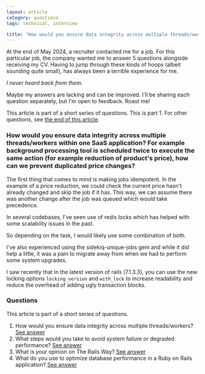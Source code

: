 ```yaml
---
layout: article
category: questions
tags: technical, interview

title: "How would you ensure data integrity across multiple threads/workers?"
---
```


At the end of May 2024, a recruiter contacted me for a job. For this particular job, the company wanted me to answer 5 questions alongside receiving my CV. Having to jump through these kinds of hoops (albeit sounding quite small), has always been a terrible experience for me.

_I never heard back from them._

Maybe my answers are lacking and can be improved. I'll be sharing each question separately, but I'm open to feedback. Roast me!

This article is part of a short series of questions. This is part 1. For other questions, see [the end of this article](#questions).

### How would you ensure data integrity across multiple threads/workers within one SaaS application? For example background processing tool is scheduled twice to execute the same action (for example reduction of product's price), how can we prevent duplicated price changes?

The first thing that comes to mind is making jobs idempotent. In the example of a price reduction, we could check the current price hasn't already changed and skip the job if it has. This way, we can assume there was another change after the job was queued which would take precedence.

In several codebases, I've seen use of redis locks which has helped with some scalability issues in the past.

So depending on the task, I would likely use some combination of both.

I've also experienced using the sidekiq-unique-jobs gem and while it did help a little, it was a pain to migrate away from when we had to perform some system upgrades.

I saw recently that in the latest version of rails (7.1.3.3), you can use the new locking options `locking_version` and `with_lock` to increase readability and reduce the overhead of adding ugly transaction blocks.

### Questions

This article is part of a short series of questions.

1. How would you ensure data integrity across multiple threads/workers? [See answer](https://craigpetterson.co.uk/questions/2025/02/19/data-integrity-across-threads.html)
2. What steps would you take to avoid system failure or degraded performance? [See answer](https://craigpetterson.co.uk/questions/2025/02/26/what-steps-would-you-take-to-avoid-degraded-performance.html)
3. What is your opinion on The Rails Way? [See answer](https://craigpetterson.co.uk/questions/2025/03/06/what-is-your-opinion-on-the-rails-way.html)
4. What do you use to optimize database performance in a Ruby on Rails application? [See answer](https://craigpetterson.co.uk/questions/2025/03/10/tools-for-database-performance.html)
